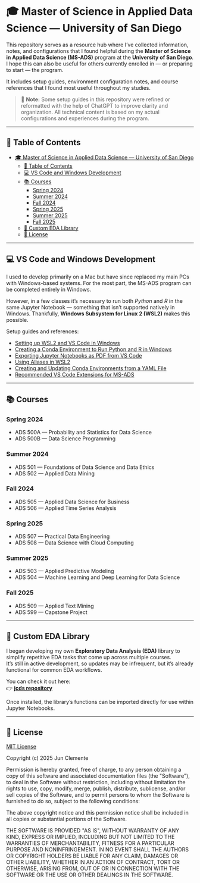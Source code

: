 # 🎓 Master of Science in Applied Data Science — University of San Diego

This repository serves as a resource hub where I’ve collected information, notes, and configurations that I found helpful during the **Master of Science in Applied Data Science (MS-ADS)** program at the **University of San Diego**. I hope this can also be useful for others currently enrolled in — or preparing to start — the program.

It includes setup guides, environment configuration notes, and course references that I found most useful throughout my studies.

> 🧠 **Note:** Some setup guides in this repository were refined or reformatted with the help of ChatGPT to improve clarity and organization. All technical content is based on my actual configurations and experiences during the program.

---

## 📖 Table of Contents

- [🎓 Master of Science in Applied Data Science — University of San Diego](#-master-of-science-in-applied-data-science--university-of-san-diego)
  - [📖 Table of Contents](#-table-of-contents)
  - [💻 VS Code and Windows Development](#-vs-code-and-windows-development)
  - [📚 Courses](#-courses)
    - [Spring 2024](#spring-2024)
    - [Summer 2024](#summer-2024)
    - [Fall 2024](#fall-2024)
    - [Spring 2025](#spring-2025)
    - [Summer 2025](#summer-2025)
    - [Fall 2025](#fall-2025)
  - [🧩 Custom EDA Library](#-custom-eda-library)
  - [📰 License](#-license)

---

## 💻 VS Code and Windows Development

I used to develop primarily on a Mac but have since replaced my main PCs with Windows-based systems. For the most part, the MS-ADS program can be completed entirely in Windows.  

However, in a few classes it’s necessary to run both _Python_ and _R_ in the same Jupyter Notebook — something that isn’t supported natively in Windows. Thankfully, **Windows Subsystem for Linux 2 (WSL2)** makes this possible.

Setup guides and references:

- [Setting up WSL2 and VS Code in Windows](setup/vscode_and_wsl2.md)
- [Creating a Conda Environment to Run Python and R in Windows](setup/python_r_windows.md)
- [Exporting Jupyter Notebooks as PDF from VS Code](setup/jnotebook_export_pdf.md)
- [Using Aliases in WSL2](setup/wsl2_aliases.md)
- [Creating and Updating Conda Environments from a YAML File](setup/creating_conda_envs.md)
- [Recommended VS Code Extensions for MS-ADS](setup/vscode_extensions.md)

---

## 📚 Courses

### Spring 2024
- ADS 500A — Probability and Statistics for Data Science  
- ADS 500B — Data Science Programming  

### Summer 2024
- ADS 501 — Foundations of Data Science and Data Ethics  
- ADS 502 — Applied Data Mining  

### Fall 2024
- ADS 505 — Applied Data Science for Business  
- ADS 506 — Applied Time Series Analysis  

### Spring 2025
- ADS 507 — Practical Data Engineering  
- ADS 508 — Data Science with Cloud Computing  

### Summer 2025
- ADS 503 — Applied Predictive Modeling  
- ADS 504 — Machine Learning and Deep Learning for Data Science  

### Fall 2025
- ADS 509 — Applied Text Mining  
- ADS 599 — Capstone Project  

---

## 🧩 Custom EDA Library

I began developing my own **Exploratory Data Analysis (EDA)** library to simplify repetitive EDA tasks that come up across multiple courses.  
It’s still in active development, so updates may be infrequent, but it’s already functional for common EDA workflows.

You can check it out here:  
👉 [**jcds repository**](https://github.com/junclemente/jcds)

Once installed, the library’s functions can be imported directly for use within Jupyter Notebooks.

---

## 📰 License

[MIT License](./LICENSE)

Copyright (c) 2025 Jun Clemente

Permission is hereby granted, free of charge, to any person obtaining a copy
of this software and associated documentation files (the "Software"), to deal
in the Software without restriction, including without limitation the rights
to use, copy, modify, merge, publish, distribute, sublicense, and/or sell
copies of the Software, and to permit persons to whom the Software is
furnished to do so, subject to the following conditions:

The above copyright notice and this permission notice shall be included in all
copies or substantial portions of the Software.

THE SOFTWARE IS PROVIDED "AS IS", WITHOUT WARRANTY OF ANY KIND, EXPRESS OR
IMPLIED, INCLUDING BUT NOT LIMITED TO THE WARRANTIES OF MERCHANTABILITY,
FITNESS FOR A PARTICULAR PURPOSE AND NONINFRINGEMENT. IN NO EVENT SHALL THE
AUTHORS OR COPYRIGHT HOLDERS BE LIABLE FOR ANY CLAIM, DAMAGES OR OTHER
LIABILITY, WHETHER IN AN ACTION OF CONTRACT, TORT OR OTHERWISE, ARISING FROM,
OUT OF OR IN CONNECTION WITH THE SOFTWARE OR THE USE OR OTHER DEALINGS IN THE
SOFTWARE.
